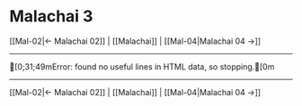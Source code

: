 # Malachai 3

[[Mal-02|← Malachai 02]] | [[Malachai]] | [[Mal-04|Malachai 04 →]]
***

[0;31;49mError: found no useful lines in HTML data, so stopping.[0m

***
[[Mal-02|← Malachai 02]] | [[Malachai]] | [[Mal-04|Malachai 04 →]]
